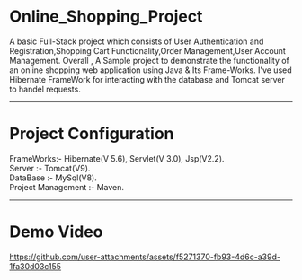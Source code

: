 # Online_Shopping_Project
A basic Full-Stack project which consists of User Authentication and Registration,Shopping Cart Functionality,Order Management,User Account Management.
Overall , A Sample project to demonstrate the functionality of an online shopping web application using Java & Its Frame-Works.
I've used Hibernate FrameWork for interacting with the database and Tomcat server to handel requests.
________________________________________________
# Project Configuration
FrameWorks:- Hibernate(V 5.6), Servlet(V 3.0), Jsp(V2.2).        
Server :- Tomcat(V9).          
DataBase :- MySql(V8).            
Project Management :- Maven.
__________________________________________________
# Demo Video
https://github.com/user-attachments/assets/f5271370-fb93-4d6c-a39d-1fa30d03c155



